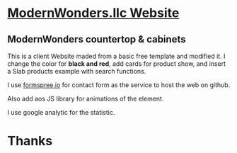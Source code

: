 # [ModernWonders.llc Website]([https://serguei9090.github.io/ModernWonder-Dark/] "modernwonders.llc")
## ModernWonders countertop & cabinets
This is a client Website maded from a basic free template and modified it.
I change the color for __black and red__, add cards for product show, and insert a Slab products example with search functions.

I use [formspree.io](https://formspree.io/ "formspree") for contact form as the service to host the web on github.

Also add aos JS library for animations of the element.

I use google analytic for the statistic.

# Thanks
